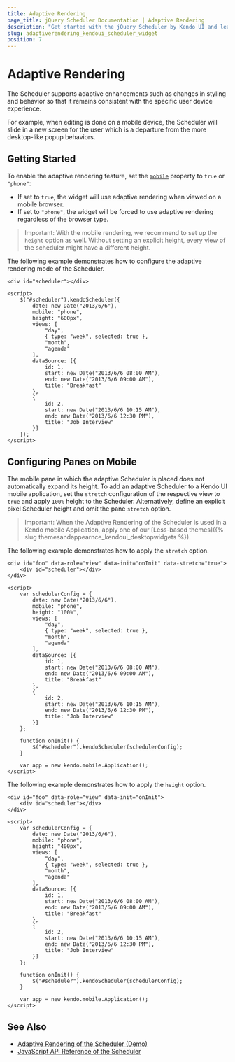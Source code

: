```yaml
---
title: Adaptive Rendering
page_title: jQuery Scheduler Documentation | Adaptive Rendering
description: "Get started with the jQuery Scheduler by Kendo UI and learn how to configure its adaptive rendering."
slug: adaptiverendering_kendoui_scheduler_widget
position: 7
---
```


# Adaptive Rendering

The Scheduler supports adaptive enhancements such as changes in styling and behavior so that it remains consistent with the specific user device experience.

For example, when editing is done on a mobile device, the Scheduler will slide in a new screen for the user which is a departure from the more desktop-like popup behaviors.

## Getting Started

To enable the adaptive rendering feature, set the [`mobile`](/api/javascript/ui/scheduler/configuration/mobile) property to `true` or `"phone"`:

* If set to `true`, the widget will use adaptive rendering when viewed on a mobile browser.
* If set to `"phone"`, the widget will be forced to use adaptive rendering regardless of the browser type.

> Important: With the mobile rendering, we recommend to set up the `height` option as well. Without setting an explicit height, every view of the scheduler might have a different height.

The following example demonstrates how to configure the adaptive rendering mode of the Scheduler.

```dojo
<div id="scheduler"></div>

<script>
    $("#scheduler").kendoScheduler({
        date: new Date("2013/6/6"),
        mobile: "phone",
        height: "600px",
        views: [
            "day",
            { type: "week", selected: true },
            "month",
            "agenda"
        ],
        dataSource: [{
            id: 1,
            start: new Date("2013/6/6 08:00 AM"),
            end: new Date("2013/6/6 09:00 AM"),
            title: "Breakfast"
        },
        {
            id: 2,
            start: new Date("2013/6/6 10:15 AM"),
            end: new Date("2013/6/6 12:30 PM"),
            title: "Job Interview"
        }]
    });
</script>
```

## Configuring Panes on Mobile

The mobile pane in which the adaptive Scheduler is placed does not automatically expand its height. To add an adaptive Scheduler to a Kendo UI mobile application, set the `stretch` configuration of the respective view to `true` and apply `100%` height to the Scheduler. Alternatively, define an explicit pixel Scheduler height and omit the pane `stretch` option.

> Important: When the Adaptive Rendering of the Scheduler is used in a Kendo mobile Application, apply one of our [Less-based themes]({% slug themesandappearnce_kendoui_desktopwidgets %}).

The following example demonstrates how to apply the `stretch` option.

```
<div id="foo" data-role="view" data-init="onInit" data-stretch="true">
    <div id="scheduler"></div>
</div>

<script>
    var schedulerConfig = {
        date: new Date("2013/6/6"),
        mobile: "phone",
        height: "100%",
        views: [
            "day",
            { type: "week", selected: true },
            "month",
            "agenda"
        ],
        dataSource: [{
            id: 1,
            start: new Date("2013/6/6 08:00 AM"),
            end: new Date("2013/6/6 09:00 AM"),
            title: "Breakfast"
        },
        {
            id: 2,
            start: new Date("2013/6/6 10:15 AM"),
            end: new Date("2013/6/6 12:30 PM"),
            title: "Job Interview"
        }]
    };

    function onInit() {
        $("#scheduler").kendoScheduler(schedulerConfig);
    }

    var app = new kendo.mobile.Application();
</script>
```

The following example demonstrates how to apply the `height` option.

```
<div id="foo" data-role="view" data-init="onInit">
    <div id="scheduler"></div>
</div>

<script>
    var schedulerConfig = {
        date: new Date("2013/6/6"),
        mobile: "phone",
        height: "400px",
        views: [
            "day",
            { type: "week", selected: true },
            "month",
            "agenda"
        ],
        dataSource: [{
            id: 1,
            start: new Date("2013/6/6 08:00 AM"),
            end: new Date("2013/6/6 09:00 AM"),
            title: "Breakfast"
        },
        {
            id: 2,
            start: new Date("2013/6/6 10:15 AM"),
            end: new Date("2013/6/6 12:30 PM"),
            title: "Job Interview"
        }]
    };

    function onInit() {
        $("#scheduler").kendoScheduler(schedulerConfig);
    }

    var app = new kendo.mobile.Application();
</script>
```

## See Also

* [Adaptive Rendering of the Scheduler (Demo)](https://demos.telerik.com/kendo-ui/scheduler/adaptive-rendering)
* [JavaScript API Reference of the Scheduler](/api/javascript/ui/scheduler)
